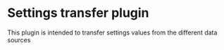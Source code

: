# Settings transfer plugin
This plugin is intended to transfer settings values from the different data sources